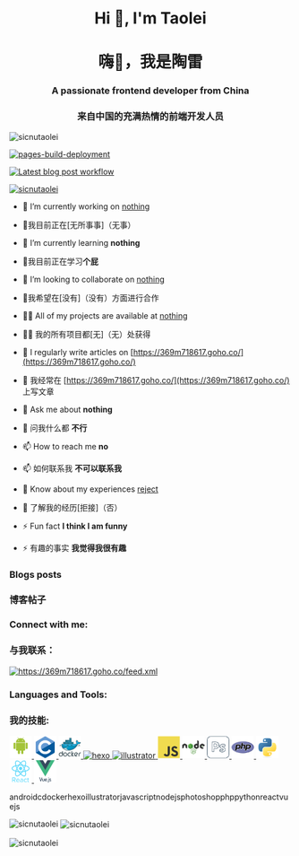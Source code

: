 <h1 align="center">Hi 👋, I'm Taolei</h1>
<h1 align="center">嗨👋，我是陶雷</h1>

<h3 align="center">A passionate frontend developer from China</h3>
<h3 align="center">来自中国的充满热情的前端开发人员</h3>

<p align="left"> <img src="https://komarev.com/ghpvc/?username=sicnutaolei&label=Profile%20views&color=9f29d6&style=plastic" alt="sicnutaolei" /></p>

[![pages-build-deployment](https://github.com/sicnutaolei/sicnutaolei.github.io/actions/workflows/pages/pages-build-deployment/badge.svg)](https://github.com/sicnutaolei/sicnutaolei.github.io/actions/workflows/pages/pages-build-deployment)

[![Latest blog post workflow](https://github.com/sicnutaolei/sicnutaolei/actions/workflows/blog-post-workflow.yml/badge.svg)](https://github.com/sicnutaolei/sicnutaolei/actions/workflows/blog-post-workflow.yml)

<p align="left"> <a href="https://github.com/ryo-ma/github-profile-trophy"><img src="https://github-profile-trophy.vercel.app/?username=sicnutaolei" alt="sicnutaolei" /></a> </p>

- 🔭 I’m currently working on [nothing](nothing)
- 🔭我目前正在[无所事事]（无事）

- 🌱 I’m currently learning **nothing**
- 🌱我目前正在学习**个屁**

- 👯 I’m looking to collaborate on [nothing](nothing)
- 👯我希望在[没有]（没有）方面进行合作

- 👨‍💻 All of my projects are available at [nothing](nothing)
- 👨‍💻 我的所有项目都[无]（无）处获得

- 📝 I regularly write articles on [https://369m718617.goho.co/](https://369m718617.goho.co/)
- 📝 我经常在 [https://369m718617.goho.co/](https://369m718617.goho.co/) 上写文章

- 💬 Ask me about **nothing**
- 💬 问我什么都 **不行**

- 📫 How to reach me **no**
- 📫 如何联系我 **不可以联系我**

- 📄 Know about my experiences [reject](404.com)
- 📄 了解我的经历[拒接]（否）

- ⚡ Fun fact **I think I am funny**
- ⚡ 有趣的事实 **我觉得我很有趣**

### Blogs posts 
### 博客帖子
<!-- BLOG-POST-LIST:START -->
<!-- BLOG-POST-LIST:END -->

<h3 align="left">Connect with me:</h3>
<h3 align="left">与我联系：</h3>

<p align="left">
<a href="/https://369m718617.goho.co/feed.xml" target="blank"><img align="center" src="https://raw.githubusercontent.com/rahuldkjain/github-profile-readme-generator/master/src/images/icons/Social/rss.svg" alt="https://369m718617.goho.co/feed.xml" height="30" width="40" /></a>
</p>

<h3 align="left">Languages and Tools:</h3>
<h3 align="left">我的技能:</h3>

<p align="left"> <a href="https://developer.android.com" target="_blank" rel="noreferrer"> <img src="https://raw.githubusercontent.com/devicons/devicon/master/icons/android/android-original-wordmark.svg" alt="android" width="40" height="40"/> </a> <a href="https://www.cprogramming.com/" target="_blank" rel="noreferrer"> <img src="https://raw.githubusercontent.com/devicons/devicon/master/icons/c/c-original.svg" alt="c" width="40" height="40"/> </a> <a href="https://www.docker.com/" target="_blank" rel="noreferrer"> <img src="https://raw.githubusercontent.com/devicons/devicon/master/icons/docker/docker-original-wordmark.svg" alt="docker" width="40" height="40"/> </a> <a href="hexo.io/" target="_blank" rel="noreferrer"> <img src="https://www.vectorlogo.zone/logos/hexoio/hexoio-icon.svg" alt="hexo" width="40" height="40"/> </a> <a href="https://www.adobe.com/in/products/illustrator.html" target="_blank" rel="noreferrer"> <img src="https://www.vectorlogo.zone/logos/adobe_illustrator/adobe_illustrator-icon.svg" alt="illustrator" width="40" height="40"/> </a> <a href="https://developer.mozilla.org/en-US/docs/Web/JavaScript" target="_blank" rel="noreferrer"> <img src="https://raw.githubusercontent.com/devicons/devicon/master/icons/javascript/javascript-original.svg" alt="javascript" width="40" height="40"/> </a> <a href="https://nodejs.org" target="_blank" rel="noreferrer"> <img src="https://raw.githubusercontent.com/devicons/devicon/master/icons/nodejs/nodejs-original-wordmark.svg" alt="nodejs" width="40" height="40"/> </a> <a href="https://www.photoshop.com/en" target="_blank" rel="noreferrer"> <img src="https://raw.githubusercontent.com/devicons/devicon/master/icons/photoshop/photoshop-line.svg" alt="photoshop" width="40" height="40"/> </a> <a href="https://www.php.net" target="_blank" rel="noreferrer"> <img src="https://raw.githubusercontent.com/devicons/devicon/master/icons/php/php-original.svg" alt="php" width="40" height="40"/> </a> <a href="https://www.python.org" target="_blank" rel="noreferrer"> <img src="https://raw.githubusercontent.com/devicons/devicon/master/icons/python/python-original.svg" alt="python" width="40" height="40"/> </a> <a href="https://reactjs.org/" target="_blank" rel="noreferrer"> <img src="https://raw.githubusercontent.com/devicons/devicon/master/icons/react/react-original-wordmark.svg" alt="react" width="40" height="40"/> </a> <a href="https://vuejs.org/" target="_blank" rel="noreferrer"> <img src="https://raw.githubusercontent.com/devicons/devicon/master/icons/vuejs/vuejs-original-wordmark.svg" alt="vuejs" width="40" height="40"/> </a> </p>
androidcdockerhexoillustratorjavascriptnodejsphotoshopphppythonreactvuejs



<p><img align="left" src="https://github-readme-stats.vercel.app/api/top-langs?username=sicnutaolei&show_icons=true&theme=synthwave&locale=en&layout=compact" alt="sicnutaolei" /></p>

<p>&nbsp;<img align="center" src="https://github-readme-stats.vercel.app/api?username=sicnutaolei&show_icons=true&theme=tokyonight&locale=en" alt="sicnutaolei" /></p>

<p><img align="center" src="https://github-readme-streak-stats.herokuapp.com/?user=sicnutaolei&" alt="sicnutaolei" /></p>
